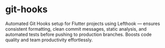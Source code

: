 # git-hooks
Automated Git Hooks setup for Flutter projects using Lefthook — ensures consistent formatting, clean commit messages, static analysis, and automated tests before pushing to production branches. Boosts code quality and team productivity effortlessly.
